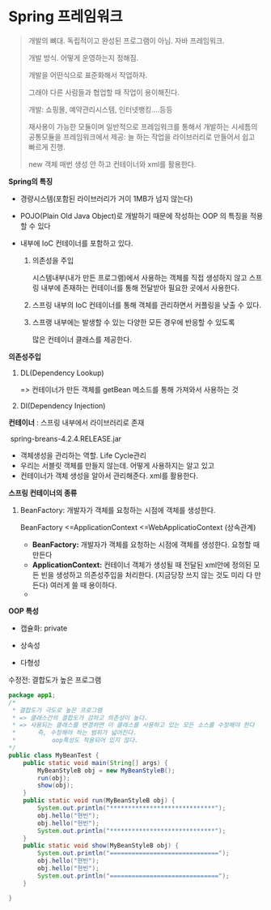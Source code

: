 # Spring 프레임워크

> 개발의 뼈대. 독립적이고 완성된 프로그램이 아님. 자바 프레임워크. 
>
> 개발 방식. 어떻게 운영하는지 정해짐.
>
> 개발을 어떤식으로 표준화해서 작업하자.
>
> 그래야 다른 사람들과 협업할 때 작업이 용이해진다.
>
> 개발: 쇼핑몰, 예약관리시스템, 인터넷뱅킹....등등
>
> 재사용이 가능한 모듈이며 일반적으로 프레임워크를 통해서 개발하는 시세틈의 공통모듈을 프레임워크에서 제공: 늘 하는 작업을 라이브러리로 만들어서 쉽고 빠르게 진행.
>
> new 객체 매번 생성 안 하고 컨테이너와 xml를 활용한다.

**Spring의 특징**

- 경량시스템(포함된 라이브러리가 거이 1MB가 넘지 않는다)

- POJO(Plain Old Java Object)로 개발하기 때문에 작성하는 OOP 의 특징을 적용할 수 있다

- 내부에 IoC 컨테이너를 포함하고 있다.

  1. 의존성을 주입

     시스템내부(내가 만든 프로그램)에서 사용하는 객체를 직접 생성하지 않고 스프링 내부에 존재하는 컨테이너를 통해 전달받아 필요한 곳에서 사용한다.

  2. 스프링 내부의 IoC 컨테이너를 통해 객체를 관리하면서 커플링을 낮출 수 있다.

  3. 스프랭 내부에는 발생할 수 있는 다양한 모든 경우에 반응할 수 있도록

     많은 컨테이너 클래스를 제공한다.

**의존성주입**

1. DL(Dependency Lookup)

   => 컨테이너가 만든 객체를 getBean 메소드를 통해 가져와서 사용하는 것

2. DI(Dependency Injection)

**컨테이너** : 스프링 내부에서 라이브러리로 존재

​	spring-breans-4.2.4.RELEASE.jar

- 객체생성을 관리하는 역할. Life Cycle관리
- 우리는 서블릿 객체를 만들지 않는데. 어떻게 사용하지는 알고 있고
- 컨테이너가 객체 생성을 알아서 관리해준다. xml를 활용한다.



**스프링 컨테이너의 종류**

1. BeanFactory: 개발자가 객체를 요청하는 시점에 객체를 생성한다.

   BeanFactory <=ApplicationContext <=WebApplicatioContext (상속관계)

   - **BeanFactory:** 개발자가 객체를 요청하는 시점에 객체를 생성한다. 요청할 때 만든다
   -  **ApplicationContext:** 컨테이너 객체가 생성될 때 전달된 xml안에 정의된 모든 빈을 생성하고 의존성주입을 처리한다. (지금당장 쓰지 않는 것도 미리 다 만든다) 여러게 쓸 때 용이하다.
   - 

   





**OOP 특성**

- 캡슐화: private

- 상속성

- 다형성



수정전: 결합도가 높은 프로그램

```java
package app1;
/*
 * 결합도가 극도로 높은 프로그램
 * => 클래스간의 결합도가 강하고 의존성이 높다.
 * => 사용되는 클래스를 변경하면 이 클래스를 사용하고 있는 모든 소스를 수정해야 한다
 * 		즉, 수정해야 하는 범위가 넓어진다.
 * 			oop특성도 적용되어 있지 않다.
*/
public class MyBeanTest {
	public static void main(String[] args) {
		MyBeanStyleB obj = new MyBeanStyleB();
		run(obj);
		show(obj);
	}
	public static void run(MyBeanStyleB obj) {
		System.out.println("*****************************");
		obj.hello("현빈");
		obj.hello("현빈");
		System.out.println("*****************************");
	}
	public static void show(MyBeanStyleB obj) {
		System.out.println("==============================");
		obj.hello("현빈");
		obj.hello("현빈");
		System.out.println("==============================");
	}

}
```

